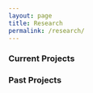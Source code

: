 ```yaml
---
layout: page
title: Research
permalink: /research/
---
```

### Current Projects

### Past Projects


